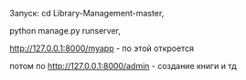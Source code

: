 Запуск: cd Library-Management-master,

python manage.py runserver,

http://127.0.0.1:8000/myapp - по этой откроется

потом по http://127.0.0.1:8000/admin - создание книги и тд
